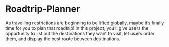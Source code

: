 # Roadtrip-Planner
As travelling restrictions are beginning to be lifted globally, maybe it’s finally time for you to plan that roadtrip! In this project, you’ll give users the opportunity to list out the destinations they want to visit, let users order them, and display the best route between destinations.
